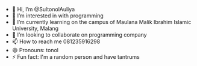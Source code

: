 - 👋 Hi, I’m @SultonolAuliya
- 👀 I’m interested in with programming
- 🌱 I’m currently learning on the campus of Maulana Malik Ibrahim Islamic University, Malang
- 💞️ I’m looking to collaborate on programming company
- 📫 How to reach me 081235916298
- 😄 Pronouns: tonol
- ⚡ Fun fact: I'm a random person and have tantrums

<!---
SultonolAuliya/SultonolAuliya is a ✨ special ✨ repository because its `README.md` (this file) appears on your GitHub profile.
You can click the Preview link to take a look at your changes.
--->
